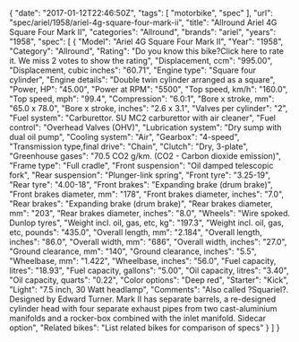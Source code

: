 {
    "date": "2017-01-12T22:46:50Z",
    "tags": [
        "motorbike",
        "spec"
    ],
    "url": "spec\/ariel\/1958\/ariel-4g-square-four-mark-ii",
    "title": "Allround Ariel 4G Square Four Mark II",
    "categories": "Allround",
    "brands": "ariel",
    "years": "1958",
    "spec": [
        {
            "Model": "Ariel 4G Square Four Mark II",
            "Year": "1958",
            "Category": "Allround",
            "Rating": "Do you know this bike?Click here to rate it. We miss 2 votes to show the rating",
            "Displacement, ccm": "995.00",
            "Displacement, cubic inches": "60.71",
            "Engine type": "Square four cylinder",
            "Engine details": "Double twin cylinder arranged as a square",
            "Power, HP": "45.00",
            "Power at RPM": "5500",
            "Top speed, km\/h": "160.0",
            "Top speed, mph": "99.4",
            "Compression": "6.0:1",
            "Bore x stroke, mm": "65.0 x 78.0",
            "Bore x stroke, inches": "2.6 x 3.1",
            "Valves per cylinder": "2",
            "Fuel system": "Carburettor. SU MC2 carburettor with air cleaner",
            "Fuel control": "Overhead Valves (OHV)",
            "Lubrication system": "Dry sump with dual oil pump",
            "Cooling system": "Air",
            "Gearbox": "4-speed",
            "Transmission type,final drive": "Chain",
            "Clutch": "Dry, 3-plate",
            "Greenhouse gases": "70.5 CO2 g\/km. (CO2 - Carbon dioxide emission)",
            "Frame type": "Full cradle",
            "Front suspension": "Oil damped telescopic fork",
            "Rear suspension": "Plunger-link spring",
            "Front tyre": "3.25-19",
            "Rear tyre": "4.00-18",
            "Front brakes": "Expanding brake (drum brake)",
            "Front brakes diameter, mm": "178",
            "Front brakes diameter, inches": "7.0",
            "Rear brakes": "Expanding brake (drum brake)",
            "Rear brakes diameter, mm": "203",
            "Rear brakes diameter, inches": "8.0",
            "Wheels": "Wire spoked. Dunlop tyres",
            "Weight incl. oil, gas, etc, kg": "197.3",
            "Weight incl. oil, gas, etc, pounds": "435.0",
            "Overall length, mm": "2.184",
            "Overall length, inches": "86.0",
            "Overall width, mm": "686",
            "Overall width, inches": "27.0",
            "Ground clearance, mm": "140",
            "Ground clearance, inches": "5.5",
            "Wheelbase, mm": "1.422",
            "Wheelbase, inches": "56.0",
            "Fuel capacity, litres": "18.93",
            "Fuel capacity, gallons": "5.00",
            "Oil capacity, litres": "3.40",
            "Oil capacity, quarts": "0.22",
            "Color options": "Deep red",
            "Starter": "Kick",
            "Light": "7.5 inch, 30 Watt headlamp",
            "Comments": "Also called ?Squariel?. Designed by Edward Turner. Mark II has separate barrels, a re-designed cylinder head with four separate exhaust pipes from two cast-aluminium manifolds and a rocker-box combined with the inlet manifold. Sidecar option",
            "Related bikes": "List related bikes for comparison of specs"
        }
    ]
}